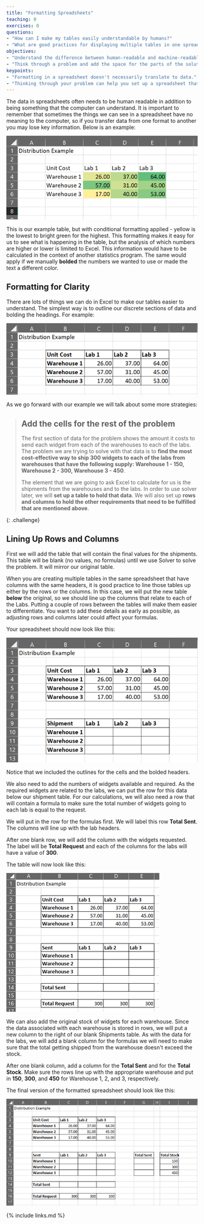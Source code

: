 ```yaml
---
title: "Formatting Spreadsheets"
teaching: 0
exercises: 0
questions:
- "How can I make my tables easily understandable by humans?"
- "What are good practices for displaying multiple tables in one spreadsheet?"
objectives:
- "Understand the difference between human-readable and machine-readable formatting."
- "Think through a problem and add the space for the parts of the solution."
keypoints:
- "Formatting in a spreadsheet doesn't necessarily translate to data."
- "Thinking through your problem can help you set up a spreadsheet that is easy to understand."
---
```


The data in spreadsheets often needs to be human readable in addition to being something that the computer can understand. It is important to remember that sometimes the things we can see in a spreadsheet have no meaning to the computer, so if you transfer data from one format to another you may lose key information. Below is an example:

![Starting Table](../fig/2020-01-17-EngiExcel-condColor.png)

This is our example table, but with conditional formatting applied - yellow is the lowest to bright green for the  highest. This formatting makes it easy for us to see what is happening in the table, but the analysis of which numbers are higher or lower is limited to Excel. This information would have to be calculated in the context of another statistics program. The same would apply if we manually **bolded** the numbers we wanted to use or made the text a different color.

## Formatting for Clarity

There are lots of things we can do in Excel to make our tables easier to understand. The simplest way is to outline our discrete sections of data and bolding the headings. For example:

![Starting Table](../fig/2020-01-17-EngiExcel-boldOutline.png)

As we go forward with our example we will talk about some more strategies:

> ## Add the cells for the rest of the problem
> 
> The first section of data for the problem shows the amount it costs to send each widget from each of the warehouses to each of the labs. The problem we are trying to solve with that data is to **find the most cost-effective way to ship 300 widgets to each of the labs from warehouses that have the following supply: Warehouse 1 - 150, Warehouse 2 - 300, Warehouse 3 - 450**. 
> 
> The element that we are going to ask Excel to calculate for us is the shipments from the warehouses and to the labs. In order to use solver later, we will **set up a table to hold that data**. We will also set up **rows and columns to hold the other requirements that need to be fulfilled that are mentioned above**.
>
{: .challenge}

## Lining Up Rows and Columns

First we will add the table that will contain the final values for the shipments. This table will be blank (no values, no formulas) until we use Solver to solve the problem. It will mirror our original table.

When you are creating multiple tables in the same spreadsheet that have columns with the same headers, it is good practice to line those tables up either by the rows or the columns. In this case, we will put the new table **below** the original, so we should line up the columns that relate to each of the Labs. Putting a couple of rows between the tables will make them easier to differentiate. You want to add these details as early as possible, as adjusting rows and columns later could affect your formulas. 

Your spreadsheet should now look like this:

![Starting Table](../fig/2020-01-17-EngiExcel-addShipment.png)

Notice that we included the outlines for the cells and the bolded headers.

We also need to add the numbers of widgets available and required. As the required widgets are related to the labs, we can put the row for this data below our shipment table. For our calculations, we will also need a row that will contain a formula to make sure the total number of widgets going to each lab is equal to the request. 

We will put in the row for the formulas first. We will label this row **Total Sent**. The columns will line up with the lab headers.

After one blank row, we will add the column with the widgets requested. The label will be **Total Request** and each of the columns for the labs will have a value of **300**. 

The table will now look like this:

![Starting Table](../fig/2020-01-17-EngiExcel-sentRequest.png)

We can also add the original stock of widgets for each warehouse. Since the data associated with each warehouse is stored in rows, we will put a new column to the right of our blank Shipments table. As with the data for the labs, we will add a blank column for the formulas we will need to make sure that the total getting shipped from the warehouse doesn't exceed the stock.

After one blank column, add a column for the **Total Sent** and for the **Total Stock**. Make sure the rows line up with the appropriate warehouse and put in **150**, **300**, and **450** for Warehouse 1, 2, and 3, respectively. 

The final version of the formatted spreadsheet should look like this:

![Starting Table](../fig/2020-01-17-EngiExcel-sentStock.png) 

{% include links.md %}

